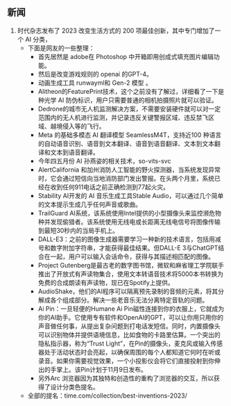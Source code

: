 
## 新闻


1. 时代杂志发布了 2023 改变生活方式的 200 项最佳创新，其中专门增加了一个 AI 分类，
    - 下面是网友的一些整理：
        - 首先居然是 adobe在 Photoshop 中开箱即用创成式填充图片编辑功能。
        - 然后是改变游戏规则的 openai 的GPT-4。
        - 动画生成工具 runwayml和 Gen-2 模型 。
        - Alitheon的FeaturePrint技术，这个之前没有了解过，详细看了一下是种光学 AI 防伪标识，用户只需要普通的相机拍摄照片就可以验证。
        - Dedrone的城市无人机监测解决方案，不需要安装硬件就可以对一定范围内的无人机进行监测，并记录违反关键警报区域、违反禁飞区域、越境侵入等的飞行。
        - Meta 的基础多模态 AI 翻译模型 SeamlessM4T，支持近100 种语言的自动语音识别、语音到文本翻译、语音到语音翻译、文本到文本翻译和文本到语音翻译。
        - 今年四五月份 AI 孙燕姿的相关技术，so-vits-svc
        - AlertCalifornia 和加州消防人工智能的野火探测器，当系统发现异常时，它会通过短信向当地消防部门发出警报。在头两个月里，系统已经在收到任何911电话之前正确检测到77起火灾。
        - Stability AI开发的 AI 音乐生成工具Stable Audio，可以通过几个简单的文本提示生成几乎任何声音或歌曲。
        - TrailGuard AI系统，该系统使用Intel提供的小型摄像头来监控濒危物种并发现偷猎者。该系统使用无线电或长距离无线电信号将图像传输到最短30秒内的当局手机上。
        - DALL-E3：之前的图像生成器需要学习一种新的技术语言，包括用减号和数字附加字符串，才能获得最佳结果。但DALL-E 3与ChatGPT结合在一起，用户可以输入会话命令，获得与其描述相匹配的图像。
        - Project Gutenberg是最古老的数字图书馆，微软和麻省理工学院联手推出了开放式有声读物集合，使用文本转语音技术将5000本书转换为免费的合成朗读有声读物，现已在Spotify上提供。
        - AudioShake，他们的AI程序可以隔离预先录制的音频的元素，将其分解成各个组成部分。解决一些老音乐无法分离特定音轨的问题。
        - Ai Pin：一旦轻便的Humane Ai Pin磁性连接到你的衣服上，它就成为你的AI助手。它使用专有软件和OpenAI的GPT，可以让你用只用你的声音做任何事，从提出复杂问题到打电话发短信。同时，内置摄像头可以识别物体并提供语境信息，比如食物的卡路里估算。一个突出的隐私指示器，称为“Trust Light”，在Pin的摄像头，麦克风或输入传感器处于活动状态时会亮起，以确保周围的每个人都知道它何时在听或录音。如果你需要视觉效果，一个小投影仪会将它们直接投射到你伸出的手掌上。该Pin计划于11月9日发布。
        - 另外Arc 浏览器因为其独特和创造性的重构了浏览器的交互，所以获得了设计分类色提名。
    - 全部的提名：time.com/collection/best-inventions-2023/
